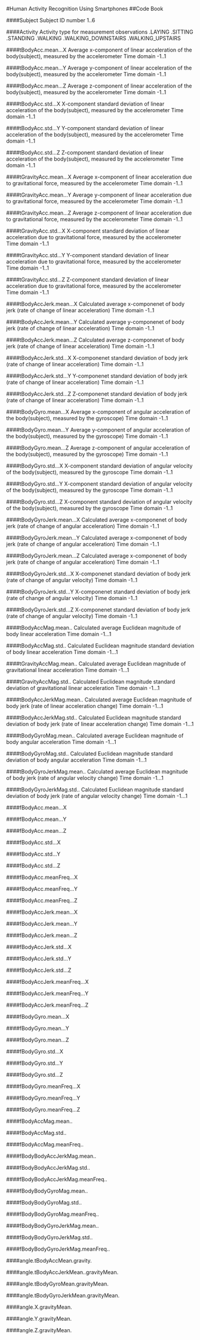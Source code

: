 #Human Activity Recognition Using Smartphones
##Code Book


####Subject
    Subject ID number
    1..6

####Activity
    Activity type for measurement observations
    .LAYING
    .SITTING
    .STANDING
    .WALKING
    .WALKING_DOWNSTAIRS
    .WALKING_UPSTAIRS

####tBodyAcc.mean...X
    Average x-component of linear acceleration of the body(subject), measured by the accelerometer
    Time domain
    -1..1

####tBodyAcc.mean...Y
    Average y-component of linear acceleration of the body(subject), measured by the accelerometer
    Time domain
    -1..1

####tBodyAcc.mean...Z
    Average z-component of linear acceleration of the body(subject), measured by the accelerometer
    Time domain
    -1..1

####tBodyAcc.std...X
    X-component standard deviation of linear acceleration of the body(subject), measured by the accelerometer
    Time domain
    -1..1

####tBodyAcc.std...Y
    Y-component standard deviation of linear acceleration of the body(subject), measured by the accelerometer
    Time domain
    -1..1

####tBodyAcc.std...Z
    Z-component standard deviation of linear acceleration of the body(subject), measured by the accelerometer
    Time domain
    -1..1

####tGravityAcc.mean...X
    Average x-component of linear acceleration due to gravitational force, measured by the accelerometer
    Time domain
    -1..1

####tGravityAcc.mean...Y
    Average y-component of linear acceleration due to gravitational force, measured by the accelerometer
    Time domain
    -1..1

####tGravityAcc.mean...Z
    Average z-component of linear acceleration due to gravitational force, measured by the accelerometer
    Time domain
    -1..1

####tGravityAcc.std...X
    X-component standard deviation of linear acceleration due to gravitational force, measured by the accelerometer
    Time domain
    -1..1

####tGravityAcc.std...Y
    Y-component standard deviation of linear acceleration due to gravitational force, measured by the accelerometer
    Time domain
    -1..1

####tGravityAcc.std...Z
    Z-component standard deviation of linear acceleration due to gravitational force, measured by the accelerometer
    Time domain
    -1..1

####tBodyAccJerk.mean...X
    Calculated average x-componenet of body jerk (rate of change of linear acceleration)
    Time domain
    -1..1

####tBodyAccJerk.mean...Y
    Calculated average y-componenet of body jerk (rate of change of linear acceleration)
    Time domain
    -1..1

####tBodyAccJerk.mean...Z
    Calculated average z-componenet of body jerk (rate of change of linear acceleration)
    Time domain
    -1..1

####tBodyAccJerk.std...X
    X-componenet standard deviation of body jerk (rate of change of linear acceleration)
    Time domain
    -1..1

####tBodyAccJerk.std...Y
    Y-componenet standard deviation of body jerk (rate of change of linear acceleration)
    Time domain
    -1..1

####tBodyAccJerk.std...Z
    Z-componenet standard deviation of body jerk (rate of change of linear acceleration)
    Time domain
    -1..1

####tBodyGyro.mean...X
    Average x-component of angular acceleration of the body(subject), measured by the gyroscope)
    Time domain
    -1..1

####tBodyGyro.mean...Y
    Average y-component of angular acceleration of the body(subject), measured by the gyroscope)
    Time domain
    -1..1

####tBodyGyro.mean...Z
    Average z-component of angular acceleration of the body(subject), measured by the gyroscope)
    Time domain
    -1..1

####tBodyGyro.std...X
    X-component standard deviation of angular velocity of the body(subject), measured by the gyroscope
    Time domain
    -1..1

####tBodyGyro.std...Y
    X-component standard deviation of angular velocity of the body(subject), measured by the gyroscope
    Time domain
    -1..1

####tBodyGyro.std...Z
    X-component standard deviation of angular velocity of the body(subject), measured by the gyroscope
    Time domain
    -1..1

####tBodyGyroJerk.mean...X
    Calculated average x-componenet of body jerk (rate of change of angular acceleration)
    Time domain
    -1..1

####tBodyGyroJerk.mean...Y
    Calculated average x-componenet of body jerk (rate of change of angular acceleration)
    Time domain
    -1..1

####tBodyGyroJerk.mean...Z
    Calculated average x-componenet of body jerk (rate of change of angular acceleration)
    Time domain
    -1..1

####tBodyGyroJerk.std...X
    X-componenet standard deviation of body jerk (rate of change of angular velocity)
    Time domain
    -1..1

####tBodyGyroJerk.std...Y
    X-componenet standard deviation of body jerk (rate of change of angular velocity)
    Time domain
    -1..1

####tBodyGyroJerk.std...Z
    X-componenet standard deviation of body jerk (rate of change of angular velocity)
    Time domain
    -1..1

####tBodyAccMag.mean..
    Calculated average Euclidean magnitude of body linear acceleration
    Time domain
    -1...1

####tBodyAccMag.std..
    Calculated Euclidean magnitude standard deviation of body linear acceleration
    Time domain
    -1...1

####tGravityAccMag.mean..
    Calculated average Euclidean magnitude of gravitational linear acceleration
    Time domain
    -1...1

####tGravityAccMag.std..
    Calculated Euclidean magnitude standard deviation of gravitational linear acceleration
    Time domain
    -1...1

####tBodyAccJerkMag.mean..
    Calculated average Euclidean magnitude of body jerk (rate of linear acceleration change)
    Time domain
    -1...1

####tBodyAccJerkMag.std..
    Calculated Euclidean magnitude standard deviation of body jerk (rate of linear acceleration change)
    Time domain
    -1...1

####tBodyGyroMag.mean..
    Calculated average Euclidean magnitude of body angular acceleration
    Time domain
    -1...1

####tBodyGyroMag.std..
    Calculated Euclidean magnitude standard deviation of body angular acceleration
    Time domain
    -1...1

####tBodyGyroJerkMag.mean..
    Calculated average Euclidean magnitude of body jerk (rate of angular velocity change)
    Time domain
    -1...1

####tBodyGyroJerkMag.std..
    Calculated Euclidean magnitude standard deviation of body jerk (rate of angular velocity change)
    Time domain
    -1...1

####fBodyAcc.mean...X

####fBodyAcc.mean...Y

####fBodyAcc.mean...Z

####fBodyAcc.std...X

####fBodyAcc.std...Y

####fBodyAcc.std...Z

####fBodyAcc.meanFreq...X

####fBodyAcc.meanFreq...Y

####fBodyAcc.meanFreq...Z

####fBodyAccJerk.mean...X

####fBodyAccJerk.mean...Y

####fBodyAccJerk.mean...Z

####fBodyAccJerk.std...X

####fBodyAccJerk.std...Y

####fBodyAccJerk.std...Z

####fBodyAccJerk.meanFreq...X

####fBodyAccJerk.meanFreq...Y

####fBodyAccJerk.meanFreq...Z

####fBodyGyro.mean...X

####fBodyGyro.mean...Y

####fBodyGyro.mean...Z

####fBodyGyro.std...X

####fBodyGyro.std...Y

####fBodyGyro.std...Z

####fBodyGyro.meanFreq...X

####fBodyGyro.meanFreq...Y

####fBodyGyro.meanFreq...Z

####fBodyAccMag.mean..

####fBodyAccMag.std..

####fBodyAccMag.meanFreq..

####fBodyBodyAccJerkMag.mean..

####fBodyBodyAccJerkMag.std..

####fBodyBodyAccJerkMag.meanFreq..

####fBodyBodyGyroMag.mean..

####fBodyBodyGyroMag.std..

####fBodyBodyGyroMag.meanFreq..

####fBodyBodyGyroJerkMag.mean..

####fBodyBodyGyroJerkMag.std..

####fBodyBodyGyroJerkMag.meanFreq..

####angle.tBodyAccMean.gravity.

####angle.tBodyAccJerkMean..gravityMean.

####angle.tBodyGyroMean.gravityMean.

####angle.tBodyGyroJerkMean.gravityMean.

####angle.X.gravityMean.

####angle.Y.gravityMean.

####angle.Z.gravityMean.

